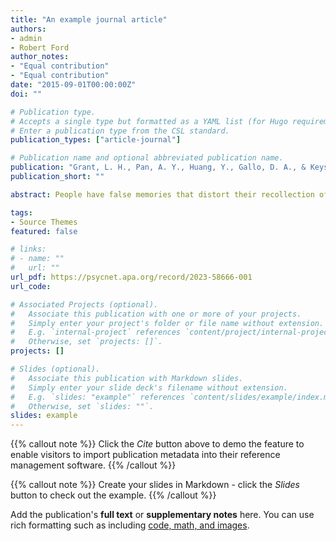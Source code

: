 ```yaml
---
title: "An example journal article"
authors:
- admin
- Robert Ford
author_notes:
- "Equal contribution"
- "Equal contribution"
date: "2015-09-01T00:00:00Z"
doi: ""

# Publication type.
# Accepts a single type but formatted as a YAML list (for Hugo requirements).
# Enter a publication type from the CSL standard.
publication_types: ["article-journal"]

# Publication name and optional abbreviated publication name.
publication: "Grant, L. H., Pan, A. Y., Huang, Y., Gallo, D. A., & Keysar, B. (2023). Foreign language reduces false memories by increasing memory monitoring. Journal of Experimental Psychology: General, 152(7), 1967–1977. https://doi.org/10.1037/xge0001378"
publication_short: ""

abstract: People have false memories that distort their recollection of past events. Language is an important source of such memories, from providing false inferences to outright misinformation. Here we investigate the impact of using a native or foreign language on bilinguals’ susceptibility to false memories. Although language has been argued to impact false memories in multiple ways, our study was inspired by recent work in the decision-making literature, which leads to the novel hypothesis that foreign language encourages people to engage in careful memory monitoring that could reduce false memories. This hypothesis contrasts with a processing load account, which predicts that a foreign language would increase false memories because it is naturally more difficult to process information in a foreign language. We tested these hypotheses using two false memory tasks. Using the DRM task, Experiment 1 found that individuals were more accurate in identifying false memories when using their foreign language compared with their native tongue, consistent with the memory monitoring hypothesis. Using the misinformation task, Experiment 2 found that processing misleading information in one's foreign language eliminated false memories, again supporting the hypothesis that a foreign language increases the use of memory monitoring. These findings support a monitoring hypothesis that has been overlooked in prior studies on bilingualism and false memory, with implications for billions of people who regularly use a foreign language.

tags:
- Source Themes
featured: false

# links:
# - name: ""
#   url: ""
url_pdf: https://psycnet.apa.org/record/2023-58666-001
url_code: 

# Associated Projects (optional).
#   Associate this publication with one or more of your projects.
#   Simply enter your project's folder or file name without extension.
#   E.g. `internal-project` references `content/project/internal-project/index.md`.
#   Otherwise, set `projects: []`.
projects: []

# Slides (optional).
#   Associate this publication with Markdown slides.
#   Simply enter your slide deck's filename without extension.
#   E.g. `slides: "example"` references `content/slides/example/index.md`.
#   Otherwise, set `slides: ""`.
slides: example
---
```


{{% callout note %}}
Click the *Cite* button above to demo the feature to enable visitors to import publication metadata into their reference management software.
{{% /callout %}}

{{% callout note %}}
Create your slides in Markdown - click the *Slides* button to check out the example.
{{% /callout %}}

Add the publication's **full text** or **supplementary notes** here. You can use rich formatting such as including [code, math, and images](https://docs.hugoblox.com/content/writing-markdown-latex/).
